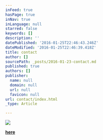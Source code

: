 ```yaml
---
inFeed: true
hasPage: true
inNav: true
inLanguage: null
starred: false
keywords: []
description: ''
datePublished: '2016-01-25T22:46:43.246Z'
dateModified: '2016-01-25T22:46:39.418Z'
title: contact
author: []
sourcePath: _posts/2016-01-23-contact.md
published: true
authors: []
publisher:
  name: null
  domain: null
  url: null
  favicon: null
url: contact/index.html
_type: Article

---
```

![](https://the-grid-user-content.s3-us-west-2.amazonaws.com/c08ab42b-6717-4f68-9876-91c3beccd1c6.jpg)

**[here][0]**

[0]: mailto:achimschulz2@yahoo.es